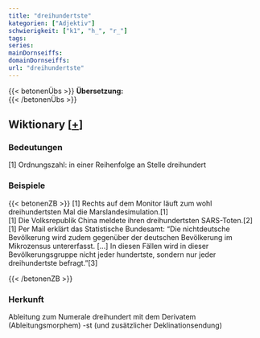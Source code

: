 ```yaml
---
title: "dreihundertste"
kategorien: ["Adjektiv"]
schwierigkeit: ["k1", "h_", "r_"]
tags:
series:
mainDornseiffs:
domainDornseiffs:
url: "dreihundertste"
---
```


{{< betonenÜbs >}}
**Übersetzung:**  
{{< /betonenÜbs >}}

## Wiktionary [[+](https://de.wiktionary.org/wiki/dreihundertste)]

### Bedeutungen
[1] Ordnungszahl: in einer Reihenfolge an Stelle dreihundert  

### Beispiele
{{< betonenZB >}}
[1] Rechts auf dem Monitor läuft zum wohl dreihundertsten Mal die Marslandesimulation.[1]  
[1] Die Volksrepublik China meldete ihren dreihundertsten SARS-Toten.[2]  
[1] Per Mail erklärt das Statistische Bundesamt: “Die nichtdeutsche Bevölkerung wird zudem gegenüber der deutschen Bevölkerung im Mikrozensus untererfasst. […] In diesen Fällen wird in dieser Bevölkerungsgruppe nicht jeder hundertste, sondern nur jeder dreihundertste befragt.”[3]  

{{< /betonenZB >}}
### Herkunft
Ableitung zum Numerale dreihundert mit dem Derivatem (Ableitungsmorphem) -st (und zusätzlicher Deklinationsendung)  


